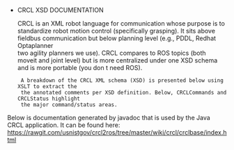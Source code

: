  - CRCL XSD DOCUMENTATION

    CRCL is an XML robot language for communication
    whose purpose is to standardize robot motion control
    (specifically grasping).  It sits above fieldbus communication
    but below planning level (e.g., PDDL, Redhat Optaplanner  
    two agility planners we use).  CRCL compares to  ROS topics
    (both moveit and joint level) but is more centralized under
    one XSD schema and is more portable (you don t need ROS).

        A breakdown of the CRCL XML schema (XSD) is presented below using XSLT to extract the
        the annotated comments per XSD definition. Below, CRCLCommands and CRCLStatus highlight
        the major command/status areas.

        
Below is documentation generated by javadoc that is used by the Java CRCL application. It
can be found here: https://rawgit.com/usnistgov/crcl2ros/tree/master/wiki/crcl/crclbase/index.html
